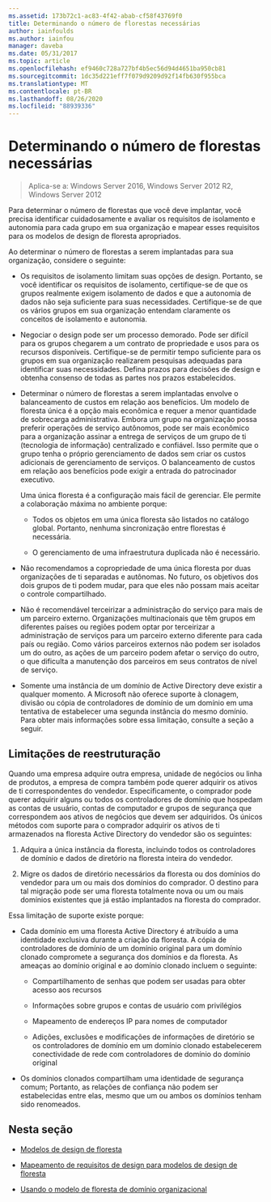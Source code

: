 ```yaml
---
ms.assetid: 173b72c1-ac83-4f42-abab-cf58f43769f0
title: Determinando o número de florestas necessárias
author: iainfoulds
ms.author: iainfou
manager: daveba
ms.date: 05/31/2017
ms.topic: article
ms.openlocfilehash: ef9460c728a727bf4b5ec56d94d4651ba950cb81
ms.sourcegitcommit: 1dc35d221eff7f079d9209d92f14fb630f955bca
ms.translationtype: MT
ms.contentlocale: pt-BR
ms.lasthandoff: 08/26/2020
ms.locfileid: "88939336"
---
```

# <a name="determining-the-number-of-forests-required"></a>Determinando o número de florestas necessárias

>Aplica-se a: Windows Server 2016, Windows Server 2012 R2, Windows Server 2012

Para determinar o número de florestas que você deve implantar, você precisa identificar cuidadosamente e avaliar os requisitos de isolamento e autonomia para cada grupo em sua organização e mapear esses requisitos para os modelos de design de floresta apropriados.

Ao determinar o número de florestas a serem implantadas para sua organização, considere o seguinte:

-   Os requisitos de isolamento limitam suas opções de design. Portanto, se você identificar os requisitos de isolamento, certifique-se de que os grupos realmente exigem isolamento de dados e que a autonomia de dados não seja suficiente para suas necessidades. Certifique-se de que os vários grupos em sua organização entendam claramente os conceitos de isolamento e autonomia.

-   Negociar o design pode ser um processo demorado. Pode ser difícil para os grupos chegarem a um contrato de propriedade e usos para os recursos disponíveis. Certifique-se de permitir tempo suficiente para os grupos em sua organização realizarem pesquisas adequadas para identificar suas necessidades. Defina prazos para decisões de design e obtenha consenso de todas as partes nos prazos estabelecidos.

-   Determinar o número de florestas a serem implantadas envolve o balanceamento de custos em relação aos benefícios. Um modelo de floresta única é a opção mais econômica e requer a menor quantidade de sobrecarga administrativa. Embora um grupo na organização possa preferir operações de serviço autônomos, pode ser mais econômico para a organização assinar a entrega de serviços de um grupo de ti (tecnologia de informação) centralizado e confiável. Isso permite que o grupo tenha o próprio gerenciamento de dados sem criar os custos adicionais de gerenciamento de serviços. O balanceamento de custos em relação aos benefícios pode exigir a entrada do patrocinador executivo.

    Uma única floresta é a configuração mais fácil de gerenciar. Ele permite a colaboração máxima no ambiente porque:

    -   Todos os objetos em uma única floresta são listados no catálogo global. Portanto, nenhuma sincronização entre florestas é necessária.

    -   O gerenciamento de uma infraestrutura duplicada não é necessário.

-   Não recomendamos a copropriedade de uma única floresta por duas organizações de ti separadas e autônomas. No futuro, os objetivos dos dois grupos de ti podem mudar, para que eles não possam mais aceitar o controle compartilhado.

-   Não é recomendável terceirizar a administração do serviço para mais de um parceiro externo. Organizações multinacionais que têm grupos em diferentes países ou regiões podem optar por terceirizar a administração de serviços para um parceiro externo diferente para cada país ou região. Como vários parceiros externos não podem ser isolados um do outro, as ações de um parceiro podem afetar o serviço do outro, o que dificulta a manutenção dos parceiros em seus contratos de nível de serviço.

-   Somente uma instância de um domínio de Active Directory deve existir a qualquer momento. A Microsoft não oferece suporte à clonagem, divisão ou cópia de controladores de domínio de um domínio em uma tentativa de estabelecer uma segunda instância do mesmo domínio. Para obter mais informações sobre essa limitação, consulte a seção a seguir.

## <a name="restructuring-limitations"></a>Limitações de reestruturação
Quando uma empresa adquire outra empresa, unidade de negócios ou linha de produtos, a empresa de compra também pode querer adquirir os ativos de ti correspondentes do vendedor. Especificamente, o comprador pode querer adquirir alguns ou todos os controladores de domínio que hospedam as contas de usuário, contas de computador e grupos de segurança que correspondem aos ativos de negócios que devem ser adquiridos. Os únicos métodos com suporte para o comprador adquirir os ativos de ti armazenados na floresta Active Directory do vendedor são os seguintes:

1.  Adquira a única instância da floresta, incluindo todos os controladores de domínio e dados de diretório na floresta inteira do vendedor.

2.  Migre os dados de diretório necessários da floresta ou dos domínios do vendedor para um ou mais dos domínios do comprador. O destino para tal migração pode ser uma floresta totalmente nova ou um ou mais domínios existentes que já estão implantados na floresta do comprador.

Essa limitação de suporte existe porque:

-   Cada domínio em uma floresta Active Directory é atribuído a uma identidade exclusiva durante a criação da floresta. A cópia de controladores de domínio de um domínio original para um domínio clonado compromete a segurança dos domínios e da floresta. As ameaças ao domínio original e ao domínio clonado incluem o seguinte:

    -   Compartilhamento de senhas que podem ser usadas para obter acesso aos recursos

    -   Informações sobre grupos e contas de usuário com privilégios

    -   Mapeamento de endereços IP para nomes de computador

    -   Adições, exclusões e modificações de informações de diretório se os controladores de domínio em um domínio clonado estabelecerem conectividade de rede com controladores de domínio do domínio original

-   Os domínios clonados compartilham uma identidade de segurança comum; Portanto, as relações de confiança não podem ser estabelecidas entre elas, mesmo que um ou ambos os domínios tenham sido renomeados.

## <a name="in-this-section"></a>Nesta seção

-   [Modelos de design de floresta](/previous-versions/windows/it-pro/windows-server-2008-R2-and-2008/cc770439(v=ws.10))

-   [Mapeamento de requisitos de design para modelos de design de floresta](Forest-Design-Models.md)

-   [Usando o modelo de floresta de domínio organizacional](../../ad-ds/plan/Using-the-Organizational-Domain-Forest-Model.md)

